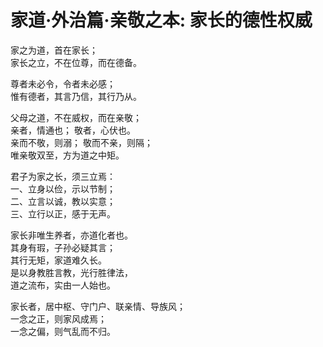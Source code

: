 # 家道·外治篇·亲敬之本: 家长的德性权威  

家之为道，首在家长；  
家长之立，不在位尊，而在德备。  

尊者未必令，令者未必感；  
惟有德者，其言乃信，其行乃从。  

父母之道，不在威权，而在亲敬；  
亲者，情通也；
敬者，心伏也。  
亲而不敬，则溺；
敬而不亲，则隔；  
唯亲敬双至，方为道之中矩。  

君子为家之长，须三立焉：  
一、立身以俭，示以节制；  
二、立言以诚，教以实意；  
三、立行以正，感于无声。  

家长非唯生养者，亦道化者也。  
其身有瑕，子孙必疑其言；  
其行无矩，家道难久长。  
是以身教胜言教，光行胜律法，  
道之流布，实由一人始也。  

家长者，居中枢、守门户、联亲情、导族风；  
一念之正，则家风成焉；  
一念之偏，则气乱而不归。  
